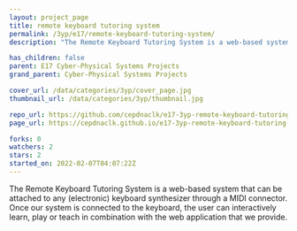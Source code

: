```yaml
---
layout: project_page
title: remote keyboard tutoring system
permalink: /3yp/e17/remote-keyboard-tutoring-system/
description: "The Remote Keyboard Tutoring System is a web-based system that can be attached to any (electronic) keyboard synthesizer through a MIDI connector. Once our system is connected to the keyboard, the user can interactively learn, play or teach in combination with the web application that we provide."

has_children: false
parent: E17 Cyber-Physical Systems Projects
grand_parent: Cyber-Physical Systems Projects

cover_url: /data/categories/3yp/cover_page.jpg
thumbnail_url: /data/categories/3yp/thumbnail.jpg

repo_url: https://github.com/cepdnaclk/e17-3yp-remote-keyboard-tutoring-system
page_url: https://cepdnaclk.github.io/e17-3yp-remote-keyboard-tutoring-system

forks: 0
watchers: 2
stars: 2
started_on: 2022-02-07T04:07:22Z
---
```

The Remote Keyboard Tutoring System is a web-based system that can be attached to any (electronic) keyboard synthesizer through a MIDI connector. Once our system is connected to the keyboard, the user can interactively learn, play or teach in combination with the web application that we provide.

